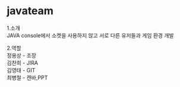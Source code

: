 # javateam

1.소개 <br/>
JAVA console에서 소켓을 사용하지 않고 서로 다른 유저들과 게임 환경 개발

2.역할<br/>
정용상 - 조장 <br/>
김찬희 - JIRA <br/>
김영태 - GIT <br/>
최병철 - 캔바,PPT <br/>
